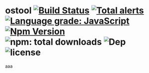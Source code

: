 # ostool  [![Build Status](https://travis-ci.org/bung87/ostool.svg?branch=master)](https://travis-ci.org/bung87/ostool) [![Total alerts](https://img.shields.io/lgtm/alerts/g/bung87/ostool.svg?logo=lgtm&logoWidth=18)](https://lgtm.com/projects/g/bung87/ostool/alerts/) [![Language grade: JavaScript](https://img.shields.io/lgtm/grade/javascript/g/bung87/ostool.svg?logo=lgtm&logoWidth=18)](https://lgtm.com/projects/g/bung87/ostool/context:javascript) [![Npm Version](https://badgen.net/npm/v/ostool)](https://www.npmjs.com/package/ostool) ![npm: total downloads](https://badgen.net/npm/dt/ostool) ![Dep](https://badgen.net/david/dep/bung87/ostool) ![license](https://badgen.net/npm/license/ostool)
aaa